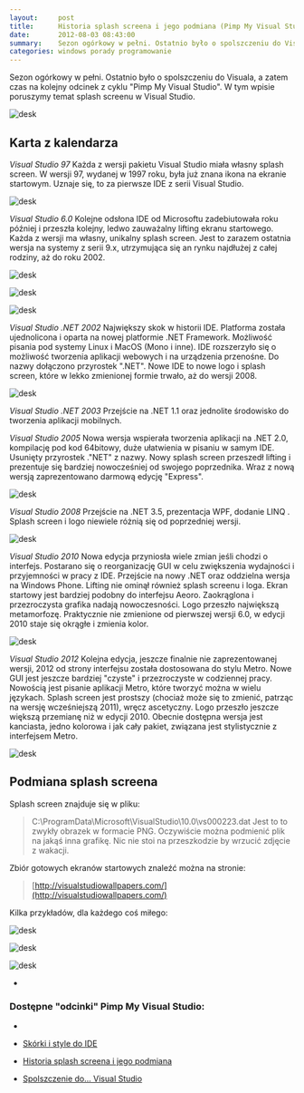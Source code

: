 ```yaml
---
layout:     post
title:      Historia splash screena i jego podmiana (Pimp My Visual Studio)
date:       2012-08-03 08:43:00
summary:    Sezon ogórkowy w pełni. Ostatnio było o spolszczeniu do Visuala, a zatem czas na kolejny odcinek z cyklu "Pimp My Visual Studio". W tym wpisie poruszymy temat splash screenu w Visual Studio.Karta z kalendarzaVisual Studio 97Każda z wersji pakietu Visual Studio miała własny splash screen. W wersji 97, wydanej w 1997 roku, była już znana ikona na ekranie startowym. Uznaje się, to za pierwsze IDE z s...
categories: windows porady programowanie
---
```




Sezon ogórkowy w pełni. Ostatnio było o spolszczeniu do Visuala, a zatem czas na kolejny odcinek z cyklu "Pimp My Visual Studio". W tym wpisie poruszymy temat splash screenu w Visual Studio.


![desk](https://raw.githubusercontent.com/djfoxer/djfoxer.github.io/master/_img/2012-8-3-_127_/g_-_608x405_-_-_35268x20120731152103_0.png)



## Karta z kalendarza


 *Visual Studio 97* 
Każda z wersji pakietu Visual Studio miała własny splash screen. W wersji 97, wydanej w 1997 roku, była już znana ikona na ekranie startowym. Uznaje się, to za pierwsze IDE z serii Visual Studio.



![desk](https://raw.githubusercontent.com/djfoxer/djfoxer.github.io/master/_img/2012-8-3-_127_/g_-_608x405_-_-_35268x20120727091836_0.jpg)


 *Visual Studio 6.0* 
Kolejne odsłona IDE od Microsoftu zadebiutowała roku później i przeszła kolejny, ledwo zauważalny  lifting ekranu startowego. Każda z wersji ma własny, unikalny splash screen. Jest to zarazem ostatnia wersja na systemy z serii 9.x, utrzymująca się an rynku najdłużej z całej rodziny, aż do roku 2002.


![desk](https://raw.githubusercontent.com/djfoxer/djfoxer.github.io/master/_img/2012-8-3-_127_/g_-_608x405_-_-_35268x20120803074839_0.jpg)



![desk](https://raw.githubusercontent.com/djfoxer/djfoxer.github.io/master/_img/2012-8-3-_127_/g_-_608x405_-_-_35268x20120803074847_0.jpg)



![desk](https://raw.githubusercontent.com/djfoxer/djfoxer.github.io/master/_img/2012-8-3-_127_/g_-_608x405_-_-_35268x20120803074843_0.jpg)



 *Visual Studio .NET 2002* 
Największy skok w historii IDE. Platforma została ujednolicona i oparta na nowej platformie .NET Framework. Możliwość pisania pod systemy Linux i MacOS (Mono i inne). IDE rozszerzyło się o możliwość tworzenia aplikacji webowych i na urządzenia przenośne. Do nazwy dołączono przyrostek ".NET". Nowe IDE to nowe logo i splash screen, które w lekko zmienionej formie trwało, aż do wersji 2008.


![desk](https://raw.githubusercontent.com/djfoxer/djfoxer.github.io/master/_img/2012-8-3-_127_/g_-_608x405_-_-_35268x20120803075953_0.png)



 *Visual Studio .NET 2003* 
Przejście na .NET 1.1 oraz jednolite środowisko do tworzenia aplikacji mobilnych.

 *Visual Studio 2005* 
Nowa wersja wspierała tworzenia aplikacji na .NET 2.0, kompilację pod kod 64bitowy, duże ułatwienia w pisaniu w samym IDE. Usunięty przyrostek ."NET" z nazwy. Nowy splash screen przeszedł lifting i prezentuje się bardziej nowocześniej od swojego poprzednika. Wraz z nową wersją zaprezentowano darmową edycję "Express".



![desk](https://raw.githubusercontent.com/djfoxer/djfoxer.github.io/master/_img/2012-8-3-_127_/g_-_608x405_-_-_35268x20120803080911_0.png)


 *Visual Studio 2008* 
Przejście na .NET 3.5, prezentacja WPF, dodanie LINQ . Splash screen i logo niewiele różnią się od poprzedniej wersji.


![desk](https://raw.githubusercontent.com/djfoxer/djfoxer.github.io/master/_img/2012-8-3-_127_/g_-_608x405_-_-_35268x20120803081628_0.png)




 *Visual Studio 2010* 
Nowa edycja przyniosła wiele zmian jeśli chodzi o interfejs. Postarano się o reorganizację GUI w celu zwiększenia wydajności i przyjemności w pracy z IDE. Przejście na nowy .NET oraz oddzielna wersja na Windows Phone. Lifting nie ominął również splash screenu i loga. Ekran startowy jest bardziej podobny do interfejsu Aeoro. Zaokrąglona i przezroczysta grafika nadają nowoczesności. Logo przeszło największą metamorfozę. Praktycznie nie zmienione od pierwszej wersji 6.0, w edycji 2010 staje się okrągłe i zmienia kolor.


![desk](https://raw.githubusercontent.com/djfoxer/djfoxer.github.io/master/_img/2012-8-3-_127_/g_-_608x405_-_-_35268x20120803082401_0.png)



 *Visual Studio 2012* 
Kolejna edycja, jeszcze finalnie nie zaprezentowanej wersji, 2012 od strony interfejsu została dostosowana do stylu Metro. Nowe GUI jest jeszcze bardziej "czyste" i przezroczyste w codziennej pracy. Nowością jest pisanie aplikacji Metro, które tworzyć można w wielu językach. Splash screen jest prostszy (chociaż może się to zmienić, patrząc na wersję wcześniejszą 2011), wręcz ascetyczny. Logo przeszło jeszcze większą przemianę niż w edycji 2010. Obecnie dostępna wersja jest kanciasta, jedno kolorowa i jak cały pakiet, związana jest stylistycznie z interfejsem Metro.


![desk](https://raw.githubusercontent.com/djfoxer/djfoxer.github.io/master/_img/2012-8-3-_127_/g_-_608x405_-_-_35268x20120803083235_0.png)



## Podmiana splash screena


Splash screen znajduje się w pliku:

> C:\ProgramData\Microsoft\VisualStudio\10.0\vs000223.dat
Jest to to zwykły obrazek w formacie PNG. Oczywiście można podmienić plik na jakąś inna grafikę. Nic nie stoi na przeszkodzie by wrzucić zdjęcie z wakacji. 


Zbiór gotowych ekranów startowych znaleźć można na stronie:

> [http://visualstudiowallpapers.com/](http://visualstudiowallpapers.com/)


Kilka przykładów, dla każdego coś miłego:

![desk](https://raw.githubusercontent.com/djfoxer/djfoxer.github.io/master/_img/2012-8-3-_127_/g_-_608x405_-_-_35268x20120727103138_0.png)


![desk](https://raw.githubusercontent.com/djfoxer/djfoxer.github.io/master/_img/2012-8-3-_127_/g_-_608x405_-_-_35268x20120731152821_0.png)


![desk](https://raw.githubusercontent.com/djfoxer/djfoxer.github.io/master/_img/2012-8-3-_127_/g_-_608x405_-_-_35268x20120731153000_0.jpg)



 *
### Dostępne "odcinki" Pimp My Visual Studio:
* 

  * [Skórki i style do IDE](http://www.dobreprogramy.pl/djfoxer/Skorki-i-style-do-IDE-Pimp-My-Visual-Studio,35448.html)
 

  * [Historia splash screena i jego podmiana](http://www.dobreprogramy.pl/djfoxer/Historia-splash-screena-i-jego-podmiana-Pimp-My-Visual-Studio,35268.html)


  * [Spolszczenie do... Visual Studio](http://www.dobreprogramy.pl/djfoxer/Spolszczenie-do-Visual-Studio-Pimp-My-Visual-Studio,35148.html)
